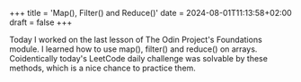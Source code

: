 +++
title = 'Map(), Filter() and Reduce()'
date = 2024-08-01T11:13:58+02:00
draft = false
+++

Today I worked on the last lesson of The Odin Project's Foundations module. I learned how to use map(), filter() and reduce() on arrays. Coidentically today's LeetCode daily challenge was solvable by these methods, which is a nice chance to practice them. 